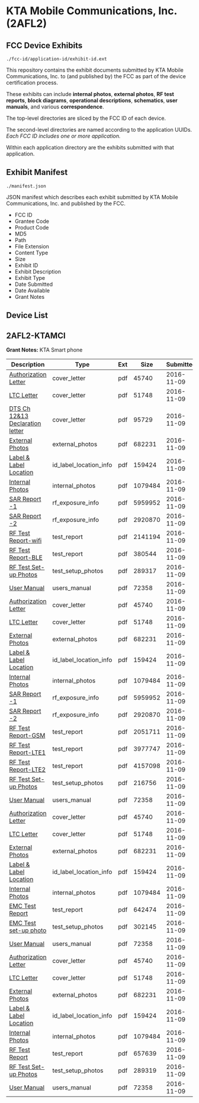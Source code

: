 # KTA Mobile Communications, Inc. (2AFL2)
## FCC Device Exhibits

```
./fcc-id/application-id/exhibit-id.ext
```

This repository contains the exhibit documents submitted by KTA Mobile Communications, Inc. to (and published by) the FCC as part of the device certification process.

These exhibits can include **internal photos**, **external photos**, **RF test reports**, **block diagrams**, **operational descriptions**, **schematics**, **user manuals**, and various **correspondence**.

The top-level directories are sliced by the FCC ID of each device.

The second-level directories are named according to the application UUIDs. *Each FCC ID includes one or more application.*

Within each application directory are the exhibits submitted with that application. 

## Exhibit Manifest

```
./manifest.json
```

JSON manifest which describes each exhibit submitted by KTA Mobile Communications, Inc. and published by the FCC.

- FCC ID
- Grantee Code
- Product Code
- MD5
- Path
- File Extension
- Content Type
- Size
- Exhibit ID
- Exhibit Description
- Exhibit Type
- Date Submitted
- Date Available
- Grant Notes

## Device List
## 2AFL2-KTAMCI
**Grant Notes:** KTA Smart phone

| Description | Type | Ext | Size | Submitted | Available |
| ----------- | ---- | --- | ---- | --------- | --------- |
| [Authorization Letter](2AFL2-KTAMCI/a10980107f090138e0858dbd138ab04f/3190697.pdf) | cover_letter | pdf | 45740 | 2016-11-09 | 2016-11-09 |
| [LTC Letter](2AFL2-KTAMCI/a10980107f090138e0858dbd138ab04f/3190698.pdf) | cover_letter | pdf | 51748 | 2016-11-09 | 2016-11-09 |
| [DTS Ch 12&13 Declaration letter](2AFL2-KTAMCI/a10980107f090138e0858dbd138ab04f/3190721.pdf) | cover_letter | pdf | 95729 | 2016-11-09 | 2016-11-09 |
| [External Photos](2AFL2-KTAMCI/a10980107f090138e0858dbd138ab04f/3190699.pdf) | external_photos | pdf | 682231 | 2016-11-09 | 2016-11-09 |
| [Label & Label Location](2AFL2-KTAMCI/a10980107f090138e0858dbd138ab04f/3190700.pdf) | id_label_location_info | pdf | 159424 | 2016-11-09 | 2016-11-09 |
| [Internal Photos](2AFL2-KTAMCI/a10980107f090138e0858dbd138ab04f/3190701.pdf) | internal_photos | pdf | 1079484 | 2016-11-09 | 2016-11-09 |
| [SAR Report -1](2AFL2-KTAMCI/a10980107f090138e0858dbd138ab04f/3190726.pdf) | rf_exposure_info | pdf | 5959952 | 2016-11-09 | 2016-11-09 |
| [SAR Report -2](2AFL2-KTAMCI/a10980107f090138e0858dbd138ab04f/3190727.pdf) | rf_exposure_info | pdf | 2920870 | 2016-11-09 | 2016-11-09 |
| [RF Test Report-wifi](2AFL2-KTAMCI/a10980107f090138e0858dbd138ab04f/3190743.pdf) | test_report | pdf | 2141194 | 2016-11-09 | 2016-11-09 |
| [RF Test Report-BLE](2AFL2-KTAMCI/a10980107f090138e0858dbd138ab04f/3190744.pdf) | test_report | pdf | 380544 | 2016-11-09 | 2016-11-09 |
| [RF Test Set-up Photos](2AFL2-KTAMCI/a10980107f090138e0858dbd138ab04f/3190745.pdf) | test_setup_photos | pdf | 289317 | 2016-11-09 | 2016-11-09 |
| [User Manual](2AFL2-KTAMCI/a10980107f090138e0858dbd138ab04f/3190706.pdf) | users_manual | pdf | 72358 | 2016-11-09 | 2016-11-09 |
| [Authorization Letter](2AFL2-KTAMCI/f931f29eb00e75f879f8409ff7daf088/3190697.pdf) | cover_letter | pdf | 45740 | 2016-11-09 | 2016-11-09 |
| [LTC Letter](2AFL2-KTAMCI/f931f29eb00e75f879f8409ff7daf088/3190698.pdf) | cover_letter | pdf | 51748 | 2016-11-09 | 2016-11-09 |
| [External Photos](2AFL2-KTAMCI/f931f29eb00e75f879f8409ff7daf088/3190699.pdf) | external_photos | pdf | 682231 | 2016-11-09 | 2016-11-09 |
| [Label & Label Location](2AFL2-KTAMCI/f931f29eb00e75f879f8409ff7daf088/3190700.pdf) | id_label_location_info | pdf | 159424 | 2016-11-09 | 2016-11-09 |
| [Internal Photos](2AFL2-KTAMCI/f931f29eb00e75f879f8409ff7daf088/3190701.pdf) | internal_photos | pdf | 1079484 | 2016-11-09 | 2016-11-09 |
| [SAR Report -1](2AFL2-KTAMCI/f931f29eb00e75f879f8409ff7daf088/3190726.pdf) | rf_exposure_info | pdf | 5959952 | 2016-11-09 | 2016-11-09 |
| [SAR Report -2](2AFL2-KTAMCI/f931f29eb00e75f879f8409ff7daf088/3190727.pdf) | rf_exposure_info | pdf | 2920870 | 2016-11-09 | 2016-11-09 |
| [RF Test Report-GSM](2AFL2-KTAMCI/f931f29eb00e75f879f8409ff7daf088/3190746.pdf) | test_report | pdf | 2051711 | 2016-11-09 | 2016-11-09 |
| [RF Test Report-LTE1](2AFL2-KTAMCI/f931f29eb00e75f879f8409ff7daf088/3190747.pdf) | test_report | pdf | 3977747 | 2016-11-09 | 2016-11-09 |
| [RF Test Report-LTE2](2AFL2-KTAMCI/f931f29eb00e75f879f8409ff7daf088/3190748.pdf) | test_report | pdf | 4157098 | 2016-11-09 | 2016-11-09 |
| [RF Test Set-up Photos](2AFL2-KTAMCI/f931f29eb00e75f879f8409ff7daf088/3190749.pdf) | test_setup_photos | pdf | 216756 | 2016-11-09 | 2016-11-09 |
| [User Manual](2AFL2-KTAMCI/f931f29eb00e75f879f8409ff7daf088/3190706.pdf) | users_manual | pdf | 72358 | 2016-11-09 | 2016-11-09 |
| [Authorization Letter](2AFL2-KTAMCI/12f23ac5659051252f0f0f30b8c751fe/3190697.pdf) | cover_letter | pdf | 45740 | 2016-11-09 | 2016-11-09 |
| [LTC Letter](2AFL2-KTAMCI/12f23ac5659051252f0f0f30b8c751fe/3190698.pdf) | cover_letter | pdf | 51748 | 2016-11-09 | 2016-11-09 |
| [External Photos](2AFL2-KTAMCI/12f23ac5659051252f0f0f30b8c751fe/3190699.pdf) | external_photos | pdf | 682231 | 2016-11-09 | 2016-11-09 |
| [Label & Label Location](2AFL2-KTAMCI/12f23ac5659051252f0f0f30b8c751fe/3190700.pdf) | id_label_location_info | pdf | 159424 | 2016-11-09 | 2016-11-09 |
| [Internal Photos](2AFL2-KTAMCI/12f23ac5659051252f0f0f30b8c751fe/3190701.pdf) | internal_photos | pdf | 1079484 | 2016-11-09 | 2016-11-09 |
| [EMC Test Report](2AFL2-KTAMCI/12f23ac5659051252f0f0f30b8c751fe/3190704.pdf) | test_report | pdf | 642474 | 2016-11-09 | 2016-11-09 |
| [EMC Test set-up photo](2AFL2-KTAMCI/12f23ac5659051252f0f0f30b8c751fe/3190705.pdf) | test_setup_photos | pdf | 302145 | 2016-11-09 | 2016-11-09 |
| [User Manual](2AFL2-KTAMCI/12f23ac5659051252f0f0f30b8c751fe/3190706.pdf) | users_manual | pdf | 72358 | 2016-11-09 | 2016-11-09 |
| [Authorization Letter](2AFL2-KTAMCI/afacdd910dd8906d56397c099f1e25ab/3190697.pdf) | cover_letter | pdf | 45740 | 2016-11-09 | 2016-11-09 |
| [LTC Letter](2AFL2-KTAMCI/afacdd910dd8906d56397c099f1e25ab/3190698.pdf) | cover_letter | pdf | 51748 | 2016-11-09 | 2016-11-09 |
| [External Photos](2AFL2-KTAMCI/afacdd910dd8906d56397c099f1e25ab/3190699.pdf) | external_photos | pdf | 682231 | 2016-11-09 | 2016-11-09 |
| [Label & Label Location](2AFL2-KTAMCI/afacdd910dd8906d56397c099f1e25ab/3190700.pdf) | id_label_location_info | pdf | 159424 | 2016-11-09 | 2016-11-09 |
| [Internal Photos](2AFL2-KTAMCI/afacdd910dd8906d56397c099f1e25ab/3190701.pdf) | internal_photos | pdf | 1079484 | 2016-11-09 | 2016-11-09 |
| [RF Test Report](2AFL2-KTAMCI/afacdd910dd8906d56397c099f1e25ab/3190715.pdf) | test_report | pdf | 657639 | 2016-11-09 | 2016-11-09 |
| [RF Test Set-up Photos](2AFL2-KTAMCI/afacdd910dd8906d56397c099f1e25ab/3190716.pdf) | test_setup_photos | pdf | 289319 | 2016-11-09 | 2016-11-09 |
| [User Manual](2AFL2-KTAMCI/afacdd910dd8906d56397c099f1e25ab/3190706.pdf) | users_manual | pdf | 72358 | 2016-11-09 | 2016-11-09 |
